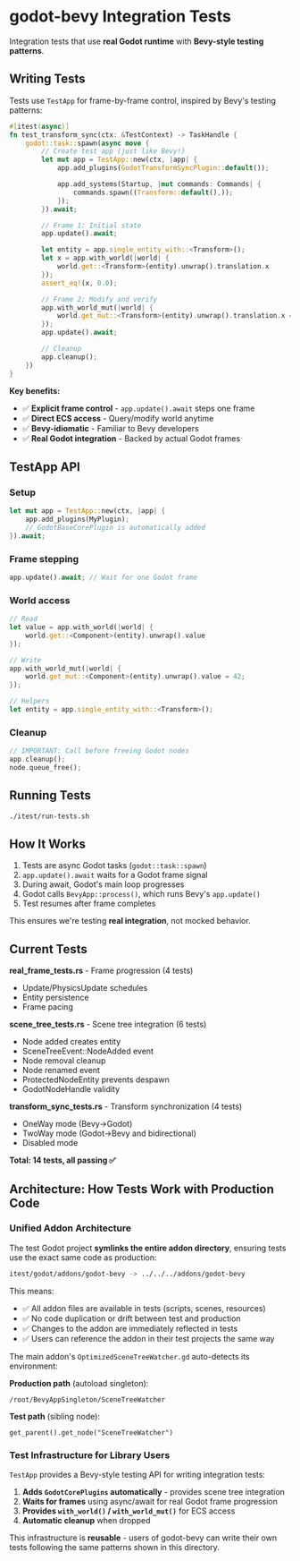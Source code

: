 # godot-bevy Integration Tests

Integration tests that use **real Godot runtime** with **Bevy-style testing patterns**.

## Writing Tests

Tests use `TestApp` for frame-by-frame control, inspired by Bevy's testing patterns:

```rust
#[itest(async)]
fn test_transform_sync(ctx: &TestContext) -> TaskHandle {
    godot::task::spawn(async move {
        // Create test app (just like Bevy!)
        let mut app = TestApp::new(ctx, |app| {
            app.add_plugins(GodotTransformSyncPlugin::default());

            app.add_systems(Startup, |mut commands: Commands| {
                commands.spawn((Transform::default(),));
            });
        }).await;

        // Frame 1: Initial state
        app.update().await;

        let entity = app.single_entity_with::<Transform>();
        let x = app.with_world(|world| {
            world.get::<Transform>(entity).unwrap().translation.x
        });
        assert_eq!(x, 0.0);

        // Frame 2: Modify and verify
        app.with_world_mut(|world| {
            world.get_mut::<Transform>(entity).unwrap().translation.x = 5.0;
        });
        app.update().await;

        // Cleanup
        app.cleanup();
    })
}
```

**Key benefits:**
- ✅ **Explicit frame control** - `app.update().await` steps one frame
- ✅ **Direct ECS access** - Query/modify world anytime
- ✅ **Bevy-idiomatic** - Familiar to Bevy developers
- ✅ **Real Godot integration** - Backed by actual Godot frames

## TestApp API

### Setup
```rust
let mut app = TestApp::new(ctx, |app| {
    app.add_plugins(MyPlugin);
    // GodotBaseCorePlugin is automatically added
}).await;
```

### Frame stepping
```rust
app.update().await; // Wait for one Godot frame
```

### World access
```rust
// Read
let value = app.with_world(|world| {
    world.get::<Component>(entity).unwrap().value
});

// Write
app.with_world_mut(|world| {
    world.get_mut::<Component>(entity).unwrap().value = 42;
});

// Helpers
let entity = app.single_entity_with::<Transform>();
```

### Cleanup
```rust
// IMPORTANT: Call before freeing Godot nodes
app.cleanup();
node.queue_free();
```

## Running Tests

```bash
./itest/run-tests.sh
```

## How It Works

1. Tests are async Godot tasks (`godot::task::spawn`)
2. `app.update().await` waits for a Godot frame signal
3. During await, Godot's main loop progresses
4. Godot calls `BevyApp::process()`, which runs Bevy's `app.update()`
5. Test resumes after frame completes

This ensures we're testing **real integration**, not mocked behavior.

## Current Tests

**real_frame_tests.rs** - Frame progression (4 tests)
- Update/PhysicsUpdate schedules
- Entity persistence
- Frame pacing

**scene_tree_tests.rs** - Scene tree integration (6 tests)
- Node added creates entity
- SceneTreeEvent::NodeAdded event
- Node removal cleanup
- Node renamed event
- ProtectedNodeEntity prevents despawn
- GodotNodeHandle validity

**transform_sync_tests.rs** - Transform synchronization (4 tests)
- OneWay mode (Bevy→Godot)
- TwoWay mode (Godot→Bevy and bidirectional)
- Disabled mode

**Total: 14 tests, all passing ✅**

## Architecture: How Tests Work with Production Code

### Unified Addon Architecture

The test Godot project **symlinks the entire addon directory**, ensuring tests use the exact same code as production:

```bash
itest/godot/addons/godot-bevy -> ../../../addons/godot-bevy
```

This means:
- ✅ All addon files are available in tests (scripts, scenes, resources)
- ✅ No code duplication or drift between test and production
- ✅ Changes to the addon are immediately reflected in tests
- ✅ Users can reference the addon in their test projects the same way

The main addon's `OptimizedSceneTreeWatcher.gd` auto-detects its environment:

**Production path** (autoload singleton):
```gdscript
/root/BevyAppSingleton/SceneTreeWatcher
```

**Test path** (sibling node):
```gdscript
get_parent().get_node("SceneTreeWatcher")
```

### Test Infrastructure for Library Users

`TestApp` provides a Bevy-style testing API for writing integration tests:

1. **Adds `GodotCorePlugins` automatically** - provides scene tree integration
2. **Waits for frames** using async/await for real Godot frame progression
3. **Provides `with_world()` / `with_world_mut()`** for ECS access
4. **Automatic cleanup** when dropped

This infrastructure is **reusable** - users of godot-bevy can write their own tests following the same patterns shown in this directory.

